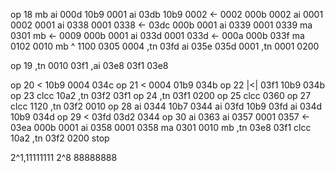 op 18
mb
ai   000d 10b9 0001
ai   03db 10b9 0002
<-   0002 000b 0002
ai   0001 0002 0001
ai   0338 0001 0338
<-   03dc 000b 0001
ai   0339 0001 0339
ma   0301
mb
<-   0009 000b 0001
ai   033d 0001 033d
<-   000a 000b 033f
ma   0102 0010
mb 
^    1100 0305 0004
,tn  03fd
ai   035e 035d 0001
,tn  0001 0200

op 19
,tn  0010 03f1
,ai  03e8 03f1 03e8

op 20
<    10b9 0004 034c
op 21
<    0004 01b9 034b
op 22
|<|  03f1 10b9 034b
op 23
clcc 10a2
,tn  03f2 		03f1
op 24
,tn  03f1 0200
op 25
clcc 0360
op 27
clcc 1120
,tn  03f2 0010
op 28
ai   0344 10b7 0344
ai   03fd 10b9 03fd
ai   034d 10b9 034d
op 29
< 	 03fd 03d2 0344
op 30
ai   0363 
ai   0357 0001 0357
<-   03ea 000b 0001
ai   0358 0001 0358
ma   0301      0010
mb
,tn  03e8 	   03f1
clcc 10a2
,tn  03f2 0200
stop

2^1,11111111
2^8 88888888